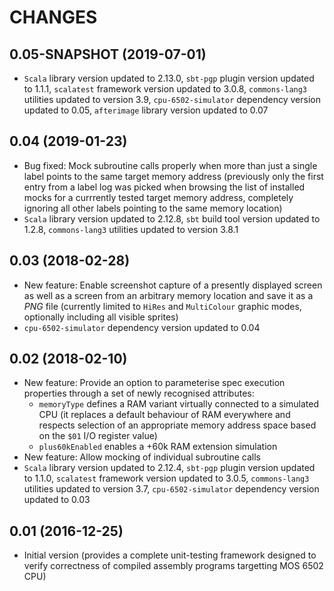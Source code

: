 CHANGES
=======

0.05-SNAPSHOT (2019-07-01)
--------------------------

* `Scala` library version updated to 2.13.0, `sbt-pgp` plugin version updated to 1.1.1, `scalatest` framework version updated to 3.0.8, `commons-lang3` utilities updated to version 3.9, `cpu-6502-simulator` dependency version updated to 0.05, `afterimage` library version updated to 0.07

0.04 (2019-01-23)
-----------------

* Bug fixed: Mock subroutine calls properly when more than just a single label points to the same target memory address (previously only the first entry from a label log was picked when browsing the list of installed mocks for a currrently tested target memory address, completely ignoring all other labels pointing to the same memory location)
* `Scala` library version updated to 2.12.8, `sbt` build tool version updated to 1.2.8, `commons-lang3` utilities updated to version 3.8.1

0.03 (2018-02-28)
-----------------

* New feature: Enable screenshot capture of a presently displayed screen as well as a screen from an arbitrary memory location and save it as a _PNG_ file (currently limited to `HiRes` and `MultiColour` graphic modes, optionally including all visible sprites)
* `cpu-6502-simulator` dependency version updated to 0.04

0.02 (2018-02-10)
-----------------

* New feature: Provide an option to parameterise spec execution properties through a set of newly recognised attributes:
  * `memoryType` defines a RAM variant virtually connected to a simulated CPU (it replaces a default behaviour of RAM everywhere and respects selection of an appropriate memory address space based on the `$01` I/O register value)
  * `plus60kEnabled` enables a +60k RAM extension simulation
* New feature: Allow mocking of individual subroutine calls
* `Scala` library version updated to 2.12.4, `sbt-pgp` plugin version updated to 1.1.0, `scalatest` framework version updated to 3.0.5, `commons-lang3` utilities updated to version 3.7, `cpu-6502-simulator` dependency version updated to 0.03

0.01 (2016-12-25)
-----------------

* Initial version (provides a complete unit-testing framework designed to verify correctness of compiled assembly programs targetting MOS 6502 CPU)
